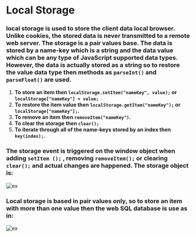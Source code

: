# Local Storage
### local storage is used to store the client data local browser. Unlike cookies, the stored data is never transmitted to a remote web server. The storage is a pair values base. The data is stored by a name-key which is a string and the data value which can be any type of JavaScript supported data types. However, the data is actually stored as a string so to restore the value data type then methods as `parseInt()` and `parseFloat()` are used.
  1. **To store an item then `localStorage.setItem("nameKey", value);` or `localStorage["nameKey"] = value;`** 
  2. **To restore the item value then `localStorage.getItem("nameKey");` or `localStorage["nameKey"];`.** 
  3. **To remove an item then `removeItem("nameKey")`.**
  4. **To clear the storage then `clear();`**
  5. **To iterate through all of the name-keys stored by an index then `key(index);`.**
### The storage event is triggered on the window object when adding `setItem ();` , removing `removeItem();` or clearing `clear();` and actual changes are happened. The storage object is:
![ex](https://i.ibb.co/MntZqjp/2.jpg)
### Local storage is based in pair values only, so to store an item with more than one value then the web SQL database is use as in: 
![ex](https://i.ibb.co/Wfb6BRb/3.jpg)

